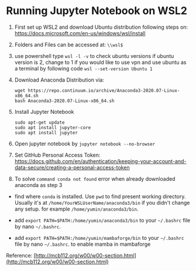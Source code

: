 # Running Jupyter Notebook on WSL2

1. First set up WSL2 and download Ubuntu distribution following steps on: https://docs.microsoft.com/en-us/windows/wsl/install 

2. Folders and Files can be accessed at: `\\wsl$`

3. use powershell type `wsl -l -v` to check ubuntu versions
   if ubuntu version is 2, change to 1 if you would like to use vpn and use ubuntu as a terminal by following code `wsl --set-version Ubuntu 1`
   
5. Download Anaconda Distribution via:
	```
	wget https://repo.continuum.io/archive/Anaconda3-2020.07-Linux-x86_64.sh
	bash Anaconda3-2020.07-Linux-x86_64.sh
	```
6. Install Jupyter Notebook

	```
	sudo apt-get update
	sudo apt install jupyter-core
	sudo apt install jupyter
	```

7. Open jupyter notebook by `jupyter notebook --no-browser`

8. Set GitHub Personal Access Token: https://docs.github.com/en/authentication/keeping-your-account-and-data-secure/creating-a-personal-access-token

9. To solve `command conda not found` error when already downloaded anaconda as step 3
  - find where `conda` is installed. Use `pwd` to find present working directory. Usually it's at `/home/YourWSLUserName/anaconda3/bin` if you didn't change any setup. for example `/home/yumin/anaconda3/bin`. 
  - add `export PATH=$PATH:/home/yumin/anaconda3/bin` to your `~/.bashrc` file by nano `~/.bashrc`.

  - add `export PATH=$PATH:/home/yumin/mambaforge/bin` to your `~/.bashrc` file by nano `~/.bashrc`. to enable mamba in mambaforge

Reference: [http://mcb112.org/w00/w00-section.html](http://mcb112.org/w00/w00-section.html)
